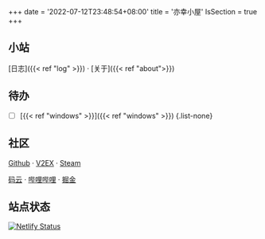 +++
date = '2022-07-12T23:48:54+08:00'
title = '亦幸小屋'
IsSection = true
+++

<!-- 小站施工中··· -->

## 小站

[日志]({{< ref "log" >}}) ·
[关于]({{< ref "about">}})

## 待办

- [ ] [{{< ref "windows" >}}]({{< ref "windows" >}})
{.list-none}

## 社区

[Github](https://github.com/hencter) ·
[V2EX](https://www.v2ex.com/member/hencte) ·
[Steam](https://steamcommunity.com/id/hencter/)

[码云](https://gitee.com/hencter) ·
[哔哩哔哩](https://space.bilibili.com/62466232) ·
[掘金](https://juejin.cn/user/78820569790024)

## 站点状态

[![Netlify Status](https://api.netlify.com/api/v1/badges/00418a0d-afe4-4799-9ff3-a9b2c862beaa/deploy-status)](https://app.netlify.com/sites/hencte/deploys)
